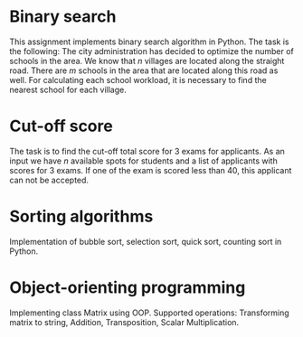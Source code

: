 # Binary search
This assignment implements binary search algorithm in Python. The task is the following:
The city administration has decided to optimize the number of schools in the area. We know that *n* villages are located along the straight road. There are *m* schools in the area that are located along this road as well. For calculating each school workload, it is necessary to find the nearest school for each village.

# Cut-off score
The task is to find the cut-off total score for 3 exams for applicants. As an input we have *n* available spots for students and a list of applicants with scores for 3 exams. If one of the exam is scored less than 40, this applicant can not be accepted.

# Sorting algorithms
Implementation of bubble sort, selection sort, quick sort, counting sort in Python.

# Object-orienting programming
Implementing class Matrix using OOP. Supported operations: Transforming matrix to string, Addition, Transposition, Scalar Multiplication.

